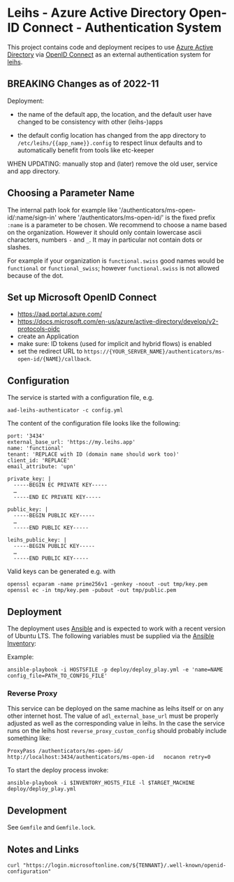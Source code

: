 Leihs - Azure Active Directory Open-ID Connect - Authentication System
=======================================================================

This project contains code and deployment recipes to use [Azure Active
Directory](https://azure.microsoft.com/de-de/services/active-directory/) via
[OpenID Connect](https://de.wikipedia.org/wiki/OpenID_Connect) as an external
authentication system for [leihs](https://github.com/leihs).


BREAKING Changes as of 2022-11
------------------------------

Deployment:

* the name of the default app, the location, and the default user have changed
  to be consistency with other (leihs-)apps

* the default config location has changed from the app directory to
  `/etc/leihs/{{app_name}}.config` to respect linux defaults and to
  automatically benefit from tools like etc-keeper

WHEN UPDATING: manually stop and (later) remove the old user, service and app
directory.




Choosing a Parameter Name
-------------------------

The internal path look for example like
'/authenticators/ms-open-id/:name/sign-in' where '/authenticators/ms-open-id/'
is the fixed prefix `:name` is a parameter to be chosen. We recommend to choose
a name based on the organization. However it should only contain lowercase
ascii characters, numbers `-` and `_`. It may in particular not contain dots or
slashes.

For example if your organization is `functional.swiss` good names would be
`functional` or  `functional_swiss`; however `functional.swiss` is not allowed
because of the dot.


Set up Microsoft OpenID Connect
-------------------------------

* https://aad.portal.azure.com/
* https://docs.microsoft.com/en-us/azure/active-directory/develop/v2-protocols-oidc
* create an Application
* make sure: ID tokens (used for implicit and hybrid flows) is enabled
* set the redirect URL to `https://{YOUR_SERVER_NAME}/authenticators/ms-open-id/{NAME}/callback`.


Configuration
-------------

The service is started with a configuration file, e.g.

    aad-leihs-authenticator -c config.yml

The content of the configuration file looks like the following:


```
port: '3434'
external_base_url: 'https://my.leihs.app'
name: 'functional'
tenant: 'REPLACE with ID (domain name should work too)'
client_id: 'REPLACE'
email_attribute: 'upn'

private_key: |
  -----BEGIN EC PRIVATE KEY-----
  …
  -----END EC PRIVATE KEY-----

public_key: |
  -----BEGIN PUBLIC KEY-----
  …
  -----END PUBLIC KEY-----

leihs_public_key: |
  -----BEGIN PUBLIC KEY-----
  …
  -----END PUBLIC KEY-----
```

Valid keys can be generated e.g. with

```
openssl ecparam -name prime256v1 -genkey -noout -out tmp/key.pem
openssl ec -in tmp/key.pem -pubout -out tmp/public.pem
```


Deployment
----------

The deployment uses [Ansible](https://docs.ansible.com/) and is expected to work
with a recent version of Ubuntu LTS. The following
variables must be supplied via the
[Ansible Inventory](https://docs.ansible.com/ansible/latest/user_guide/intro_inventory.html):


Example:

    ansible-playbook -i HOSTSFILE -p deploy/deploy_play.yml -e 'name=NAME config_file=PATH_TO_CONFIG_FILE'



### Reverse Proxy

This service can be deployed on the same machine as leihs itself or on any
other internet host. The value of `adl_external_base_url` must be properly
adjusted as well as the corresponding value in leihs. In the case the service runs
on the leihs host `reverse_proxy_custom_config` should probably include something like:

    ProxyPass /authenticators/ms-open-id/ http://localhost:3434/authenticators/ms-open-id	nocanon retry=0

To start the deploy process invoke:

    ansible-playbook -i $INVENTORY_HOSTS_FILE -l $TARGET_MACHINE deploy/deploy_play.yml



Development
-----------

See `Gemfile` and `Gemfile.lock`.


Notes and Links
---------------


```
curl "https://login.microsoftonline.com/${TENNANT}/.well-known/openid-configuration"
```



